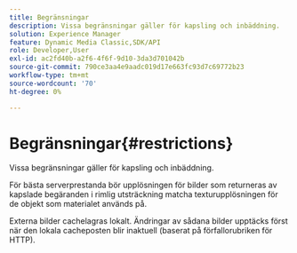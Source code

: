 ```yaml
---
title: Begränsningar
description: Vissa begränsningar gäller för kapsling och inbäddning.
solution: Experience Manager
feature: Dynamic Media Classic,SDK/API
role: Developer,User
exl-id: ac2fd40b-a2f6-4f6f-9d10-3da3d701042b
source-git-commit: 790ce3aa4e9aadc019d17e663fc93d7c69772b23
workflow-type: tm+mt
source-wordcount: '70'
ht-degree: 0%

---
```


# Begränsningar{#restrictions}

Vissa begränsningar gäller för kapsling och inbäddning.

För bästa serverprestanda bör upplösningen för bilder som returneras av kapslade begäranden i rimlig utsträckning matcha texturupplösningen för de objekt som materialet används på.

Externa bilder cachelagras lokalt. Ändringar av sådana bilder upptäcks först när den lokala cacheposten blir inaktuell (baserat på förfallorubriken för HTTP).
